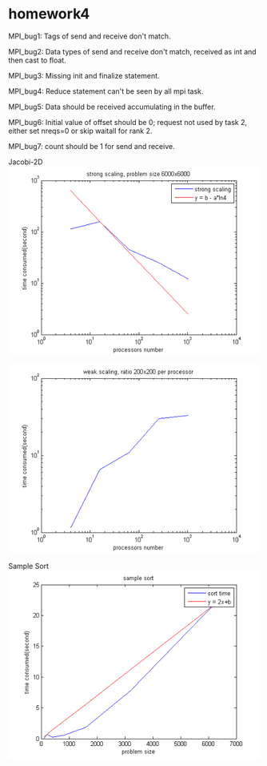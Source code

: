 # homework4

MPI_bug1: Tags of send and receive don't match.

MPI_bug2: Data types of send and receive don't match, received as int and then cast to float.

MPI_bug3: Missing init and finalize statement.

MPI_bug4: Reduce statement can't be seen by all mpi task.

MPI_bug5: Data should be received accumulating in the buffer.

MPI_bug6: Initial value of offset should be 0; request not used by task 2, either set nreqs=0 or skip waitall for rank 2.

MPI_bug7: count should be 1 for send and receive.



Jacobi-2D
![alt tag](strong.png)

![alt tag](weak.png)


Sample Sort
![alt tag](ssort.png)
